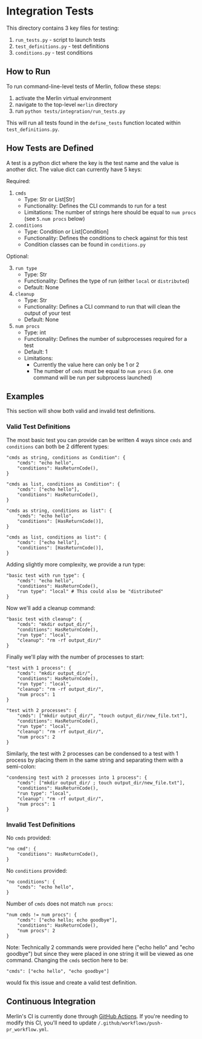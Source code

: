 # Integration Tests

This directory contains 3 key files for testing:
1. `run_tests.py` - script to launch tests
2. `test_definitions.py` - test definitions
3. `conditions.py` - test conditions

## How to Run

To run command-line-level tests of Merlin, follow these steps:

1. activate the Merlin virtual environment
2. navigate to the top-level `merlin` directory
3. run `python tests/integration/run_tests.py`

This will run all tests found in the `define_tests` function located within `test_definitions.py`.

## How Tests are Defined

A test is a python dict where the key is the test name and the
value is another dict. The value dict can currently have 5 keys:

Required:

1. `cmds`
    - Type: Str or List[Str]
    - Functionality: Defines the CLI commands to run for a test
    - Limitations: The number of strings here should be equal to `num procs` (see `5.num procs` below)
2. `conditions`
    - Type: Condition or List[Condition]
    - Functionality: Defines the conditions to check against for this test
    - Condition classes can be found in `conditions.py`

Optional:

3. `run type`
    - Type: Str
    - Functionality: Defines the type of run (either `local` or `distributed`)
    - Default: None
4. `cleanup`
    - Type: Str
    - Functionality: Defines a CLI command to run that will clean the output of your test
    - Default: None
5. `num procs`
    - Type: int
    - Functionality: Defines the number of subprocesses required for a test
    - Default: 1
    - Limitations:
        - Currently the value here can only be 1 or 2
        - The number of `cmds` must be equal to `num procs` (i.e. one command will be run per subprocess launched)

## Examples

This section will show both valid and invalid test definitions.

### Valid Test Definitions

The most basic test you can provide can be written 4 ways since `cmds` and `conditions` can both be 2 different types:

    "cmds as string, conditions as Condition": {
        "cmds": "echo hello",
        "conditions": HasReturnCode(),
    }

    "cmds as list, conditions as Condition": {
        "cmds": ["echo hello"],
        "conditions": HasReturnCode(),
    }

    "cmds as string, conditions as list": {
        "cmds": "echo hello",
        "conditions": [HasReturnCode()],
    }

    "cmds as list, conditions as list": {
        "cmds": ["echo hello"],
        "conditions": [HasReturnCode()],
    }

Adding slightly more complexity, we provide a run type:

    "basic test with run type": {
        "cmds": "echo hello",
        "conditions": HasReturnCode(),
        "run type": "local" # This could also be "distributed"
    }

Now we'll add a cleanup command:

    "basic test with cleanup": {
        "cmds": "mkdir output_dir/",
        "conditions": HasReturnCode(),
        "run type": "local",
        "cleanup": "rm -rf output_dir/"
    }

Finally we'll play with the number of processes to start:

    "test with 1 process": {
        "cmds": "mkdir output_dir/",
        "conditions": HasReturnCode(),
        "run type": "local",
        "cleanup": "rm -rf output_dir/",
        "num procs": 1
    }

    "test with 2 processes": {
        "cmds": ["mkdir output_dir/", "touch output_dir/new_file.txt"],
        "conditions": HasReturnCode(),
        "run type": "local",
        "cleanup": "rm -rf output_dir/",
        "num procs": 2
    }

Similarly, the test with 2 processes can be condensed to a test with 1 process
by placing them in the same string and separating them with a semi-colon:

    "condensing test with 2 processes into 1 process": {
        "cmds": ["mkdir output_dir/ ; touch output_dir/new_file.txt"],
        "conditions": HasReturnCode(),
        "run type": "local",
        "cleanup": "rm -rf output_dir/",
        "num procs": 1
    }


### Invalid Test Definitions

No `cmds` provided:

    "no cmd": {
        "conditions": HasReturnCode(),
    }

No `conditions` provided:

    "no conditions": {
        "cmds": "echo hello",
    }

Number of `cmds` does not match `num procs`:

    "num cmds != num procs": {
        "cmds": ["echo hello; echo goodbye"],
        "conditions": HasReturnCode(),
        "num procs": 2
    }

Note: Technically 2 commands were provided here ("echo hello" and "echo goodbye")
but since they were placed in one string it will be viewed as one command. 
Changing the `cmds` section here to be:

    "cmds": ["echo hello", "echo goodbye"]

would fix this issue and create a valid test definition.


## Continuous Integration

Merlin's CI is currently done through [GitHub Actions](https://github.com/features/actions). If you're needing to modify this CI, you'll need to update `/.github/workflows/push-pr_workflow.yml`.
